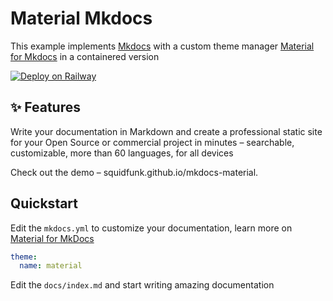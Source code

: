 # Material Mkdocs

This example implements [Mkdocs](https://github.com/mkdocs/mkdocs) with a custom theme manager [Material for Mkdocs](https://github.com/squidfunk/mkdocs-material) in a containered version

[![Deploy on Railway](https://railway.app/button.svg)](https://railway.app/new/template/mkdocs)

## ✨ Features

Write your documentation in Markdown and create a professional static site for your Open Source or commercial project in minutes – searchable, customizable, more than 60 languages, for all devices

Check out the demo – squidfunk.github.io/mkdocs-material. 

## Quickstart

Edit the `mkdocs.yml` to customize your documentation, learn more on [Material for MkDocs](squidfunk.github.io/mkdocs-material)

``` yaml
theme:
  name: material
```

Edit the `docs/index.md` and start writing amazing documentation 